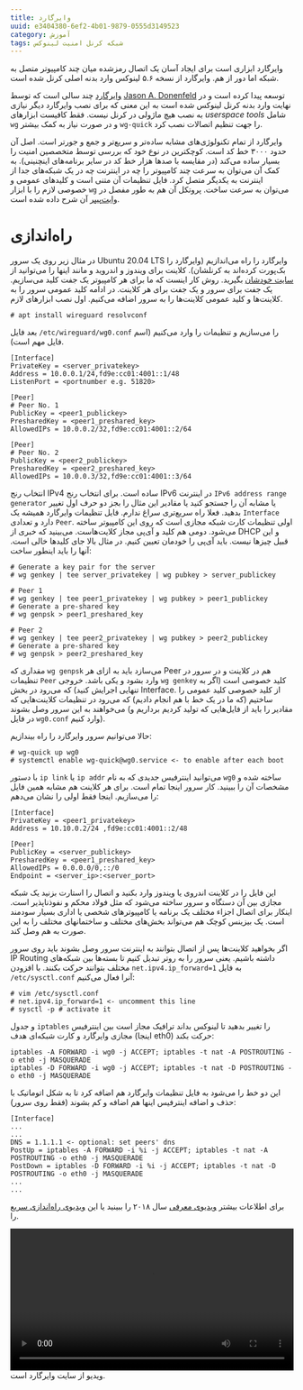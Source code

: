 ```yaml
---
title: وایرگارد
uuid: e3404380-6ef2-4b01-9879-0555d3149523
category: آموزش
tags: شبکه کرنل امنیت لینوکس
---
```

وایرگارد ابزاری است برای ایجاد آسان یک اتصال رمزشده میان چند کامپیوتر متصل به شبکه اما دور از هم. وایرگارد از نسخه ۵.۶ لینوکس وارد بدنه اصلی کرنل شده است.

[وایرگارد] چند سالی است که توسط [Jason A. Donenfeld] توسعه پیدا کرده است و در نهایت وارد بدنه کرنل لینوکس شده است به این معنی که برای نصب وایرگارد دیگر نیازی به نصب هیچ ماژولی در کرنل نیست. فقط کافیست ابزارهای _userspace tools_ شامل `wg` و در صورت نیاز به کمک بیشتر `wg-quick` را جهت تنظیم اتصالات نصب کرد.

وایرگارد از تمام تکنولوژی‌های مشابه ساده‌تر و سریع‌تر و جمع و جورتر است. اصل آن حدود ۳۰۰۰ خط کد است. کوچکترین در نوع خود که بررسی توسط متخصصین امنیت را بسیار ساده می‌کند (در مقایسه با صدها هزار خط کد در سایر برنامه‌های اینچنینی). به کمک آن می‌توان به سرعت چند کامپیوتر را چه در اینترنت چه در یک شبکه‌های جدا از اینترنت به یکدیگر متصل کرد. فایل تنظیمات آن متنی است و کلیدهای عمومی و خصوصی لازم را با ابزار `wg` می‌توان به سرعت ساخت. پروتکل آن هم به طور مفصل در [وایت‌پیپر] آن شرح داده شده است.

# راه‌اندازی
در مثال زیر روی یک سرور Ubuntu 20.04 LTS وایرگارد را راه می‌اندازیم (وایرگارد را بک‌پورت کرده‌اند به کرنلشان). کلاینت برای ویندوز و اندروید و مانند اینها را می‌توانید از [سایت خودشان] بگیرید. روش کار اینست که ما برای هر کامپیوتر یک جفت کلید می‌سازیم. یک جفت برای سرور و یک جفت برای هر کلاینت. در ادامه کلید عمومی سرور را به کلاینت‌ها و کلید عمومی کلاینت‌ها را به سرور اضافه می‌کنیم. اول نصب ابزارهای لازم.

```
# apt install wireguard resolvconf
```
بعد فایل `/etc/wireguard/wg0.conf` را می‌سازیم و تنظیمات را وارد می‌کنیم (اسم فایل مهم است).

```
[Interface]
PrivateKey = <server_privatekey>
Address = 10.0.0.1/24,fd9e:cc01:4001::1/48
ListenPort = <portnumber e.g. 51820>

[Peer]
# Peer No. 1
PublicKey = <peer1_publickey>
PresharedKey = <peer1_preshared_key>
AllowedIPs = 10.0.0.2/32,fd9e:cc01:4001::2/64

[Peer]
# Peer No. 2
PublicKey = <peer2_publickey>
PresharedKey = <peer2_preshared_key>
AllowedIPs = 10.0.0.3/32,fd9e:cc01:4001::3/64
```
انتخاب رنج IPv4 ساده است. برای انتخاب رنج IPv6 در اینترنت `IPv6 address range generator` یا مشابه آن را جستجو کنید یا مقادیر این مثال را بجز دو حرف اول تغییر بدهید. فعلا راه سریع‌تری سراغ ندارم. فایل تنظیمات وایرگارد همیشه یک `Interface` دارد و تعدادی `Peer`. اولی تنظیمات کارت شبکه مجازی است که روی این کامپیوتر ساخته می‌شود. دومی هم کلید و آی‌پی مجاز کلایت‌هاست. می‌بینید که خبری از DHCP و این قبیل چیزها نیست. باید آی‌پی را خودمان تعیین کنیم. در مثال بالا جای کلیدها خالی است. آنها را باید اینطور ساخت:

```
# Generate a key pair for the server
# wg genkey | tee server_privatekey | wg pubkey > server_publickey

# Peer 1
# wg genkey | tee peer1_privatekey | wg pubkey > peer1_publickey
# Generate a pre-shared key
# wg genpsk > peer1_preshared_key

# Peer 2
# wg genkey | tee peer2_privatekey | wg pubkey > peer2_publickey
# Generate a pre-shared key
# wg genpsk > peer2_preshared_key
```
مقداری که `wg genpsk` می‌سازد باید به ازای هر Peer هم در کلاینت و در سرور در تنظیمات `Peer` وارد بشود و یکی باشد. خروجی `wg genkey` کلید خصوصی است (اگر به تنهایی اجرایش کنید) که می‌رود در بخش Interface. از کلید خصوصی کلید عمومی را ساختیم (که ما در یک خط با هم انجام دادیم) که می‌رود در تنظیمات کلاینت‌هایی که می‌خواهند به این سرور وصل بشوند (مقادیر را باید از فایل‌هایی که تولید کردیم برداریم و در فایل `wg0.conf` وارد کنیم).

حالا می‌توانیم سرور وایرگارد را راه بیندازیم:

```
# wg-quick up wg0
# systemctl enable wg-quick@wg0.service <- to enable after each boot
```
با دستور `ip link` یا `ip addr` می‌توانید اینترفیس جدیدی که به نام `wg0` ساخته شده و مشخصات آن را ببینید. کار سرور اینجا تمام است. برای هر کلاینت هم مشابه همین فایل را می‌سازیم. اینجا فقط اولی را نشان می‌دهم:

```
[Interface]
PrivateKey = <peer1_privatekey>
Address = 10.10.0.2/24 ,fd9e:cc01:4001::2/48

[Peer]
PublicKey = <server_publickey>
PresharedKey = <peer1_preshared_key>
AllowedIPs = 0.0.0.0/0,::/0
Endpoint = <server_ip>:<server_port>
```

این فایل را در کلاینت اندروی یا ویندوز وارد بکنید و اتصال را استارت بزنید یک شبکه مجازی بین آن دستگاه و سرور ساخته می‌شود که مثل فولاد محکم و نفوذناپذیر است. اینکار برای اتصال اجزاء مختلف یک برنامه یا کامپیوترهای شخصی یا اداری بسیار سودمند است. یک بیزینس کوچک هم می‌تواند بخش‌های مختلف و ساختمانهای مختلف را به این صورت به هم وصل کند.

اگر بخواهید کلاینت‌ها پس از اتصال بتوانند به اینترنت سرور وصل بشوند باید روی سرور IP Routing داشته باشیم. یعنی سرور را به روتر تبدیل کنیم تا بسته‌ها بین شبکه‌های مختلف بتوانند حرکت بکنند. با افزودن `net.ipv4.ip_forward=1` به فایل `/etc/sysctl.conf` آنرا فعال می‌کنیم:

```
# vim /etc/sysctl.conf
# net.ipv4.ip_forward=1 <- uncomment this line
# sysctl -p # activate it
```
و جدول `iptables` را تغییر بدهید تا لینوکس بداند ترافیک مجاز است بین اینترفیس مجازی وایرگارد و کارت شبکه‌ای هدف (اینجا eth0) حرکت بکند:

```
iptables -A FORWARD -i wg0 -j ACCEPT; iptables -t nat -A POSTROUTING -o eth0 -j MASQUERADE
iptables -D FORWARD -i wg0 -j ACCEPT; iptables -t nat -D POSTROUTING -o eth0 -j MASQUERADE
```

این دو خط را می‌شود به فایل تنظیمات وایرگارد هم اضافه کرد تا به شکل اتوماتیک با حذف و اضافه اینترفیس اینها هم اضافه و کم بشوند (فقط روی سرور):

```
[Interface]
...
...
DNS = 1.1.1.1 <- optional: set peers' dns
PostUp = iptables -A FORWARD -i %i -j ACCEPT; iptables -t nat -A POSTROUTING -o eth0 -j MASQUERADE
PostDown = iptables -D FORWARD -i %i -j ACCEPT; iptables -t nat -D POSTROUTING -o eth0 -j MASQUERADE
...
...
```

برای اطلاعات بیشتر [ویدیوی معرفی] سال ۲۰۱۸ را ببینید یا این [ویدیوی راه‌اندازی سریع] را.

<video controls="" width="100%">
<source src="https://www.wireguard.com/talks/talk-demo-screencast.mp4">
<caption>Source: www.wireguard.com</caption>
</video>
ویدیو از سایت وایرگارد است.

[وایرگارد]: https://www.wireguard.com/
[Jason A. Donenfeld]: https://www.zx2c4.com/
[وایت‌پیپر]: https://www.wireguard.com/papers/wireguard.pdf
[سایت خودشان]: https://www.wireguard.com/install/
[ویدیوی معرفی]: https://www.youtube.com/watch?v=CejbCQ5wS7Q&feature=youtu.be
[ویدیوی راه‌اندازی سریع]: https://www.wireguard.com/talks/talk-demo-screencast.mp4
